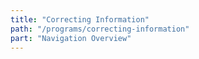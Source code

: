```yaml
---
title: "Correcting Information"
path: "/programs/correcting-information"
part: "Navigation Overview"
---
```

